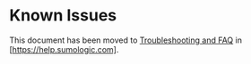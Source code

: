 # Known Issues

This document has been moved to [Troubleshooting and FAQ][known issues] in [https://help.sumologic.com].

[known issues]: https://help.sumologic.com/docs/send-data/opentelemetry-collector/troubleshooting-faq/#known-issues

